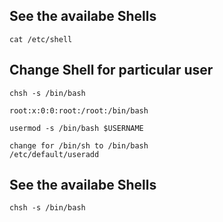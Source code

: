 ## See the availabe Shells
```
cat /etc/shell
```
## Change Shell for particular user
```
chsh -s /bin/bash
```
```
root:x:0:0:root:/root:/bin/bash
```
```
usermod -s /bin/bash $USERNAME
```
```
change for /bin/sh to /bin/bash
/etc/default/useradd 
```
## See the availabe Shells
```
chsh -s /bin/bash
```
